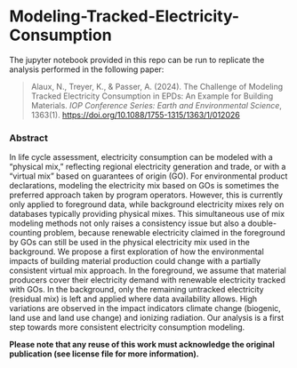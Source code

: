 # Modeling-Tracked-Electricity-Consumption

The jupyter notebook provided in this repo can be run to replicate the analysis performed in the following paper:

> Alaux, N., Treyer, K., & Passer, A. (2024). The Challenge of Modeling Tracked Electricity Consumption in EPDs: An Example for Building Materials. *IOP Conference Series: Earth and Environmental Science*, 1363(1). https://doi.org/10.1088/1755-1315/1363/1/012026

### Abstract

In life cycle assessment, electricity consumption can be modeled with a “physical mix,” reflecting regional electricity generation and trade, or with a “virtual mix” based on guarantees of origin (GO). For environmental product declarations, modeling the electricity mix based on GOs is sometimes the preferred approach taken by program operators. However, this is currently only applied to foreground data, while background electricity mixes rely on databases typically providing physical mixes. This simultaneous use of mix modeling methods not only raises a consistency issue but also a double-counting problem, because renewable electricity claimed in the foreground by GOs can still be used in the physical electricity mix used in the background. We propose a first exploration of how the environmental impacts of building material production could change with a partially consistent virtual mix approach. In the foreground, we assume that material producers cover their electricity demand with renewable electricity tracked with GOs. In the background, only the remaining untracked electricity (residual mix) is left and applied where data availability allows. High variations are observed in the impact indicators climate change (biogenic, land use and land use change) and ionizing radiation. Our analysis is a first step towards more consistent electricity consumption modeling.

**Please note that any reuse of this work must acknowledge the original publication (see license file for more information).**

